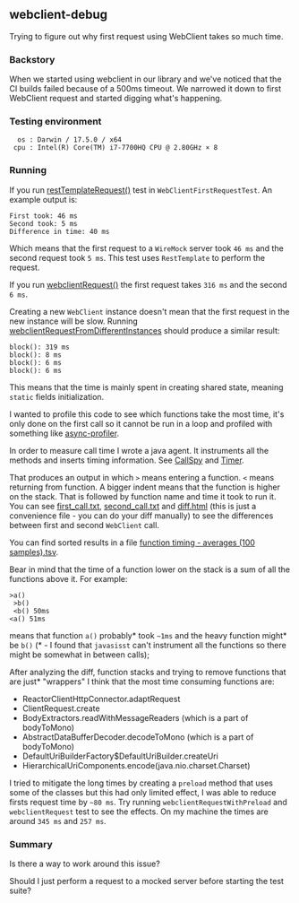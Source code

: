 ## webclient-debug
Trying to figure out why first request using WebClient takes so much time.

### Backstory
When we started using webclient in our library and we've noticed that the CI builds failed because of a 500ms timeout.
We narrowed it down to first WebClient request and started digging what's happening.

### Testing environment

```
  os : Darwin / 17.5.0 / x64
 cpu : Intel(R) Core(TM) i7-7700HQ CPU @ 2.80GHz × 8
```

### Running
If you run [restTemplateRequest()](https://github.com/slonka/webclient-debug/blob/master/src/test/java/com/example/demo/WebClientFirstRequestTest.java#L70) test in `WebClientFirstRequestTest`. An example output is:

```
First took: 46 ms
Second took: 5 ms
Difference in time: 40 ms
```

Which means that the first request to a `WireMock` server took `46 ms` and the second request took `5 ms`.
This test uses `RestTemplate` to perform the request.

If you run [webclientRequest()](https://github.com/slonka/webclient-debug/blob/master/src/test/java/com/example/demo/WebClientFirstRequestTest.java#L20) the first request takes `316 ms` and the second `6 ms`.

Creating a new `WebClient` instance doesn't mean that the first request in the new instance will be slow.
Running [webclientRequestFromDifferentInstances](https://github.com/slonka/webclient-debug/blob/master/src/test/java/com/example/demo/WebClientFirstRequestTest.java#L35) should produce a similar result:

```
block(): 319 ms
block(): 8 ms
block(): 6 ms
block(): 6 ms
```

This means that the time is mainly spent in creating shared state, meaning `static` fields initialization.

I wanted to profile this code to see which functions take the most time, it's only done on the first call so it cannot be
run in a loop and profiled with something like [async-profiler](https://github.com/jvm-profiling-tools/async-profiler).

In order to measure call time I wrote a java agent. It instruments all the methods and inserts timing information.
See [CallSpy](https://github.com/slonka/webclient-debug/blob/master/src/main/java/com/example/demo/CallSpy.java) and [Timer](https://github.com/slonka/webclient-debug/blob/master/src/main/java/com/example/demo/Timer.java).

That produces an output in which `>` means entering a function. `<` means returning from function.
A bigger indent means that the function is higher on the stack.
That is followed by function name and time it took to run it.
You can see [first_call.txt](https://github.com/slonka/webclient-debug/blob/master/first_call.txt), [second_call.txt](https://github.com/slonka/webclient-debug/blob/master/second_call.txt) and [diff.html](https://htmlpreview.github.io/?https://github.com/slonka/webclient-debug/blob/master/diff.html) (this is just a convenience file - you can do your diff manually) to see the differences between first and second `WebClient` call.

You can find sorted results in a file [function timing - averages (100 samples).tsv](https://github.com/slonka/webclient-debug/blob/master/function%20timing%20-%20averages%20(100%20samples).tsv).

Bear in mind that the time of a function lower on the stack is a sum of all the functions above it.
For example:

```
>a()
 >b()
 <b() 50ms
<a() 51ms
```

means that function `a()` probably* took `~1ms` and the heavy function might* be `b()` (* - I found that `javasisst` can't instrument all the functions so there might be somewhat in between calls);

After analyzing the diff, function stacks and trying to remove functions that are just* "wrappers" I think that the most time consuming functions are:
- ReactorClientHttpConnector.adaptRequest
- ClientRequest.create
- BodyExtractors.readWithMessageReaders (which is a part of bodyToMono)
- AbstractDataBufferDecoder.decodeToMono (which is a part of bodyToMono)
- DefaultUriBuilderFactory$DefaultUriBuilder.createUri
- HierarchicalUriComponents.encode(java.nio.charset.Charset)

I tried to mitigate the long times by creating a `preload` method that uses some of the classes but this had only limited effect,
I was able to reduce firsts request time by `~80 ms`.
Try running `webclientRequestWithPreload` and `webclientRequest` test to see the effects.
On my machine the times are around `345 ms` and `257 ms`.

### Summary

Is there a way to work around this issue?

Should I just perform a request to a mocked server before starting the test suite?
